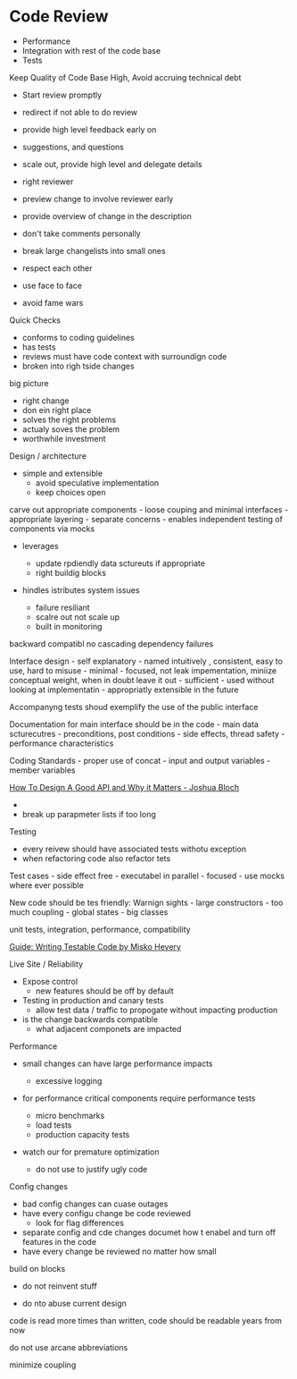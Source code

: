 # Code Review

- Performance
- Integration with rest of the code base
- Tests


Keep Quality of Code Base High, Avoid accruing technical debt

- Start review promptly
- redirect if not able to do review
- provide high level feedback early on
- suggestions, and questions
- scale out, provide high level and delegate details


- right reviewer
- preview change to involve reviewer early
- provide overview of change in the description
- don't take comments personally
- break large changelists into small ones

- respect each other
- use face to face
- avoid fame wars


Quick Checks

- conforms to coding guidelines
- has tests
- reviews must have code context with surroundign code
- broken into righ tside changes

big picture

- right change
- don ein right place
- solves the right problems
- actualy soves the problem
- worthwhile investment

Design / architecture

- simple and extensible
    - avoid speculative implementation
    - keep choices open

carve out appropriate components
    - loose couping and minimal interfaces
    - appropriate layering
    - separate concerns
    - enables independent testing of components via mocks

- leverages
    - update rpdiendly data sctureuts if appropriate
    - right buildig blocks

- hindles istributes system issues
    - failure resiliant
    - scalre out not scale up
    - built in monitoring

backward compatibl
no cascading dependency failures


Interface design
    - self explanatory - named intuitively , consistent, easy to use, hard to misuse
    - minimal - focused, not leak impementation, miniize conceptual weight, when in doubt leave it out
    - sufficient - used without looking at implementatin
    - appropriatly extensible in the future

Accompanyng tests shoud exemplify the use of the public interface

Documentation for main interface should be in the code
    - main data scturecutres
    - preconditions, post conditions
    - side effects, thread safety
    - performance characteristics

Coding Standards
    - proper use of concat
    - input and output variables
    - member variables

[How To Design A Good API and Why it Matters - Joshua Bloch](https://www.youtube.com/watch?v=-av6cz9upO0)

- 
- break up parapmeter lists if too long

Testing
- every reivew should have associated tests withotu exception
- when refactoring code also refactor tets

Test cases
    - side effect free - executabel in parallel
    - focused - use mocks where ever possible

New code should be tes friendly: Warnign sights
    - large constructors
    - too much coupling
    - global states
    - big classes

unit tests, integration, performance, compatibility

[Guide: Writing Testable Code by Misko Hevery](http://misko.hevery.com/attachments/Guide-Writing%20Testable%20Code.pdf)

Live Site / Reliability

- Expose control
    - new features should be off by default
- Testing in production and canary tests
    - allow test data / traffic to propogate without impacting production
- is the change backwards compatible
    - what adjacent componets are impacted

Performance

- small changes can have large performance impacts
    - excessive logging

- for performance critical components require performance tests
    - micro benchmarks
    - load tests
    - production capacity tests

- watch our for premature optimization
    - do not use to justify ugly code

Config changes
- bad config changes can cuase outages
- have every configu change be code reviewed
    - look for flag differences
- separate config and cde changes documet how t enabel and turn off features in the code
- have every change be reviewed no matter how small

build on blocks
- do not reinvent stuff

- do nto abuse current design

code is read more times than written, code should be readable years from now

do not use arcane abbreviations

minimize coupling


